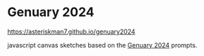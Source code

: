 # Genuary 2024
https://asteriskman7.github.io/genuary2024

javascript canvas sketches based on the [Genuary 2024](https://genuary.art/prompts) prompts.
